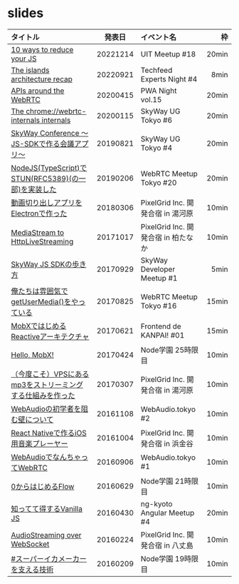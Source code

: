 # slides

| タイトル                                                                                                        |  発表日  | イベント名                          |    枠 |
|:--------------------------------------------------------------------------------------------------------------- |:--------:|:----------------------------------- | -----:|
| [10 ways to reduce your JS](https://leader22.github.io/slides/uit_meetup-18/)                                   | 20221214 | UIT Meetup #18                      | 20min |
| [The islands architecture recap](https://leader22.github.io/slides/techfeed_experts_night-4/)                   | 20220921 | Techfeed Experts Night #4           |  8min |
| [APIs around the WebRTC](https://leader22.github.io/slides/pwa_night-15/)                                       | 20200415 | PWA Night vol.15                    | 20min |
| [The chrome://webrtc-internals internals](https://leader22.github.io/slides/skyway_ug_tokyo-6/)                 | 20200115 | SkyWay UG Tokyo #6                  | 20min |
| [SkyWay Conference 〜JS-SDKで作る会議アプリ〜](https://leader22.github.io/slides/skyway_ug_tokyo-4/)            | 20190821 | SkyWay UG Tokyo #4                  | 20min |
| [NodeJS(TypeScript)でSTUN(RFC5389)(の一部)を実装した](https://leader22.github.io/slides/webrtc_meetup-20/)      | 20190206 | WebRTC Meetup Tokyo #20             | 20min |
| [動画切り出しアプリをElectronで作った](https://leader22.github.io/slides/pxg_camp-2018a/)                       | 20180306 | PixelGrid Inc. 開発合宿 in 湯河原   | 10min |
| [MediaStream to HttpLiveStreaming](https://leader22.github.io/slides/pxg_camp-2017b/)                           | 20171017 | PixelGrid Inc. 開発合宿 in 柏たなか | 10min |
| [SkyWay JS SDKの歩き方](https://leader22.github.io/slides/skyway_dev_meetup-1/)                                 | 20170929 | SkyWay Developer Meetup #1          |  5min |
| [俺たちは雰囲気でgetUserMedia()をやっている](https://leader22.github.io/slides/webrtc_meetup-16/)               | 20170825 | WebRTC Meetup Tokyo #16             | 15min |
| [MobXではじめるReactiveアーキテクチャ](https://leader22.github.io/slides/fe_de_kanpai-1/)                       | 20170621 | Frontend de KANPAI! #01             | 15min |
| [Hello, MobX!](https://leader22.github.io/slides/node_gakuen-25/)                                               | 20170424 | Node学園 25時限目                   | 10min |
| [（今度こそ）VPSにあるmp3をストリーミングする仕組みを作った](https://leader22.github.io/slides/pxg_camp-2017a/) | 20170307 | PixelGrid Inc. 開発合宿 in 湯河原   | 10min |
| [WebAudioの初学者を阻む壁について](https://leader22.github.io/slides/webaudio_tokyo-2/)                         | 20161108 | WebAudio.tokyo #2                   | 10min |
| [React Nativeで作るiOS用音楽プレーヤー](https://leader22.github.io/slides/pxg_camp-2016b/)                      | 20161004 | PixelGrid Inc. 開発合宿 in 浜金谷   | 10min |
| [WebAudioでなんちゃってWebRTC](https://leader22.github.io/slides/webaudio_tokyo-1/)                             | 20160906 | WebAudio.tokyo #1                   | 10min |
| [0からはじめるFlow](https://leader22.github.io/slides/node_gakuen-21/)                                          | 20160629 | Node学園 21時限目                   | 10min |
| [知ってて得するVanilla JS](https://leader22.github.io/slides/ng_kyoto-4/)                                       | 20160430 | ng-kyoto Angular Meetup #4          | 20min |
| [AudioStreaming over WebSocket](https://leader22.github.io/slides/pxg_camp-2016a/)                              | 20160224 | PixelGrid Inc. 開発合宿 in 八丈島   | 10min |
| [#スーパーイカメーカー を支える技術](https://leader22.github.io/slides/node_gakuen-19/)                         | 20160209 | Node学園 19時限目                   | 10min |

